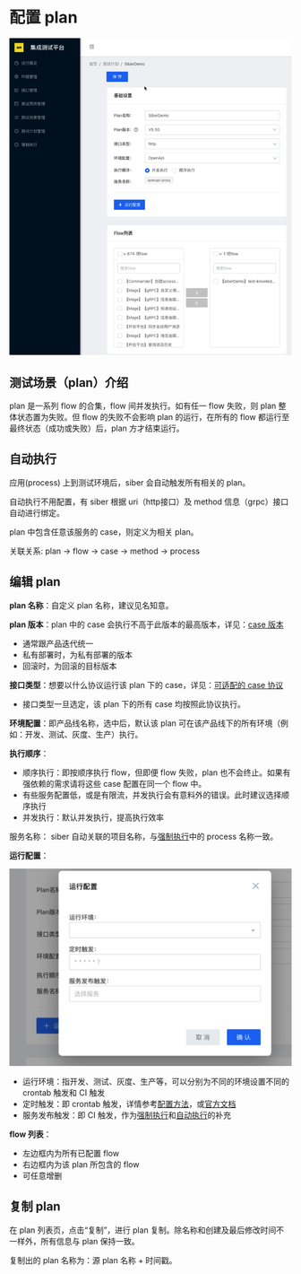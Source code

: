 # 配置 plan

![plan &#x7F16;&#x8F91;&#x754C;&#x9762;](../../.gitbook/assets/image%20%2814%29.png)

## 测试场景（plan）介绍

plan 是一系列 flow 的合集，flow 间并发执行。如有任一 flow 失败，则 plan 整体状态置为失败。但 flow 的失败不会影响 plan 的运行，在所有的 flow 都运行至最终状态（成功或失败）后，plan 方才结束运行。

## 自动执行

应用\(process\) 上到测试环境后，siber 会自动触发所有相关的 plan。

自动执行不用配置，有 siber 根据 uri（http接口）及 method 信息（grpc）接口自动进行绑定。

plan 中包含任意该服务的 case，则定义为相关 plan。

关联关系:  plan -&gt; flow -&gt; case -&gt; method -&gt; process

## 编辑 plan

**plan 名称**：自定义 plan 名称，建议见名知意。

**plan 版本**：plan 中的 case 会执行不高于此版本的最高版本，详见：[case 版本](https://liu-tongtong.gitbook.io/dba/siber-ji-cheng-ce-shi-ping-tai/cao-zuo-zhi-nan/pei-zhi-case#case-ban-ben)

* 通常跟产品迭代统一
* 私有部署时，为私有部署的版本
* 回滚时，为回滚的目标版本

**接口类型**：想要以什么协议运行该 plan 下的 case，详见：[可适配的 case 协议](https://liu-tongtong.gitbook.io/dba/siber-ji-cheng-ce-shi-ping-tai/chan-pin-gai-shu#ke-kuo-pei-de-case-xie-yi)

* 接口类型一旦选定，该 plan 下的所有 case 均按照此协议执行。

**环境配置**：即产品线名称，选中后，默认该 plan 可在该产品线下的所有环境（例如：开发、测试、灰度、生产）执行。

**执行顺序**：

*  顺序执行：即按顺序执行 flow，但即便 flow 失败，plan 也不会终止。如果有强依赖的需求请将这些 case 配置在同一个 flow 中。
  * 有些服务配置低，或是有限流，并发执行会有意料外的错误。此时建议选择顺序执行
* 并发执行：默认并发执行，提高执行效率

服务名称： siber 自动关联的项目名称，与[强制执行](https://liu-tongtong.gitbook.io/dba/siber-ji-cheng-ce-shi-ping-tai/cao-zuo-zhi-nan/pei-zhi-qiang-zhi-zhi-hang)中的 process 名称一致。

**运行配置**：

![plan &#x8FD0;&#x884C;&#x914D;&#x7F6E;](../../.gitbook/assets/image%20%2816%29.png)

* 运行环境：指开发、测试、灰度、生产等，可以分别为不同的环境设置不同的 crontab 触发和 CI 触发
* 定时触发：即 crontab 触发，详情参考[配置方法](https://www.jianshu.com/p/626acb9549b1)，或[官方文档](https://godoc.org/github.com/robfig/cron)
* 服务发布触发：即 CI 触发，作为[强制执行](https://liu-tongtong.gitbook.io/dba/siber-ji-cheng-ce-shi-ping-tai/cao-zuo-zhi-nan/pei-zhi-qiang-zhi-zhi-hang)和[自动执行](https://liu-tongtong.gitbook.io/dba/siber-ji-cheng-ce-shi-ping-tai/cao-zuo-zhi-nan/pei-zhi-plan#zi-dong-zhi-hang)的补充

**flow 列表**：

* 左边框内为所有已配置 flow
* 右边框内为该 plan 所包含的 flow
* 可任意增删

## 复制 plan

在 plan 列表页，点击“复制”，进行 plan 复制。除名称和创建及最后修改时间不一样外，所有信息与 plan 保持一致。

复制出的 plan 名称为：源 plan 名称 + 时间戳。

